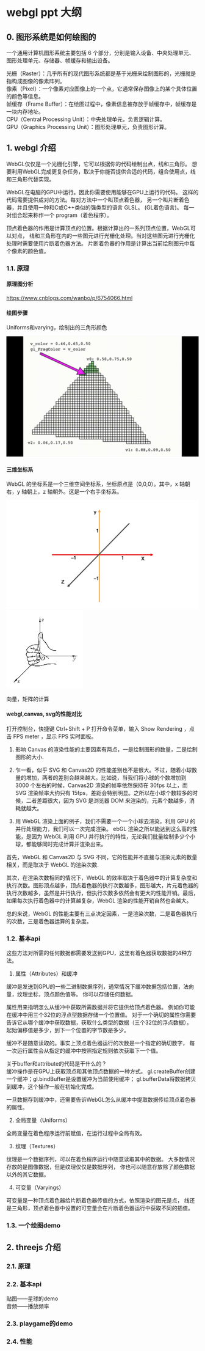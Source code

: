 # webgl ppt 大纲

## 0. 图形系统是如何绘图的

一个通用计算机图形系统主要包括 6 个部分，分别是输入设备、中央处理单元、图形处理单元、存储器、帧缓存和输出设备。  

光栅（Raster）：几乎所有的现代图形系统都是基于光栅来绘制图形的，光栅就是指构成图像的像素阵列。  
像素（Pixel）：一个像素对应图像上的一个点，它通常保存图像上的某个具体位置的颜色等信息。  
帧缓存（Frame Buffer）：在绘图过程中，像素信息被存放于帧缓存中，帧缓存是一块内存地址。  
CPU（Central Processing Unit）：中央处理单元，负责逻辑计算。  
GPU（Graphics Processing Unit）：图形处理单元，负责图形计算。  

## 1. webgl 介绍

WebGL仅仅是一个光栅化引擎，它可以根据你的代码绘制出点，线和三角形。 想要利用WebGL完成更复杂任务，取决于你能否提供合适的代码，组合使用点，线和三角形代替实现。  

WebGL在电脑的GPU中运行。因此你需要使用能够在GPU上运行的代码。 这样的代码需要提供成对的方法。每对方法中一个叫顶点着色器， 另一个叫片断着色器，并且使用一种和C或C++类似的强类型的语言 GLSL。 (GL着色语言)。 每一对组合起来称作一个 program（着色程序）。  

顶点着色器的作用是计算顶点的位置。根据计算出的一系列顶点位置，WebGL可以对点， 线和三角形在内的一些图元进行光栅化处理。当对这些图元进行光栅化处理时需要使用片断着色器方法。 片断着色器的作用是计算出当前绘制图元中每个像素的颜色值。  

### 1.1. 原理

#### 原理图分析

https://www.cnblogs.com/wanbo/p/6754066.html  

#### 绘图步骤

Uniforms和varying，绘制出的三角形颜色

![varying](images/varying.gif)

#### 三维坐标系

WebGL 的坐标系是一个三维空间坐标系，坐标原点是（0,0,0）。其中，x 轴朝右，y 轴朝上，z 轴朝外。这是一个右手坐标系。 

![coordinate](images/coordinate.jpeg)
![right](images/right.png)

向量，矩阵的计算

#### webgl,canvas, svg的性能对比

打开控制台，快捷键 Ctrl+Shift + P 打开命令菜单，输入 Show Rendering ，点击 FPS meter ，显示 FPS 实时面板。  

1. 影响 Canvas 的渲染性能的主要因素有两点，一是绘制图形的数量，二是绘制图形的大小.

2. 乍一看，似乎 SVG 和 Canvas2D 的性能差别也不是很大。不过，随着小球数量的增加，两者的差别会越来越大。比如说，当我们将小球的个数增加到 3000 个左右的时候，Canvas2D 渲染的帧率依然保持在 30fps 以上，而 SVG 渲染帧率大约只有 15fps，差距会特别明显。之所以在小球个数较多的时候，二者差距很大，因为 SVG 是浏览器 DOM 来渲染的，元素个数越多，消耗就越大。

3. 用 WebGL 渲染上面的例子，我们不需要一个一个小球去渲染，利用 GPU 的并行处理能力，我们可以一次完成渲染。
ebGL 渲染之所以能达到这么高的性能，是因为 WebGL 利用 GPU 并行执行的特性，无论我们批量绘制多少个小球，都能够同时完成计算并渲染出来。  

首先，WebGL 和 Canvas2D 与 SVG 不同，它的性能并不直接与渲染元素的数量相关，而是取决于 WebGL 的渲染次数.  

其次，在渲染次数相同的情况下，WebGL 的效率取决于着色器中的计算复杂度和执行次数。图形顶点越多，顶点着色器的执行次数越多，图形越大，片元着色器的执行次数越多，虽然是并行执行，但执行次数多依然会有更大的性能开销。最后，如果每次执行着色器中的计算越复杂，WebGL 渲染的性能开销自然也会越大。  

总的来说，WebGL 的性能主要有三点决定因素，一是渲染次数，二是着色器执行的次数，三是着色器运算的复杂度。  

### 1.2. 基本api

这些方法对所需的任何数据都需要发送到GPU，这里有着色器获取数据的4种方法。

1. 属性（Attributes）和缓冲

缓冲是发送到GPU的一些二进制数据序列，通常情况下缓冲数据包括位置，法向量，纹理坐标，顶点颜色值等。 你可以存储任何数据。

属性用来指明怎么从缓冲中获取所需数据并将它提供给顶点着色器。 例如你可能在缓冲中用三个32位的浮点型数据存储一个位置值。 对于一个确切的属性你需要告诉它从哪个缓冲中获取数据，获取什么类型的数据（三个32位的浮点数据）， 起始偏移值是多少，到下一个位置的字节数是多少。

缓冲不是随意读取的。事实上顶点着色器运行的次数是一个指定的确切数字， 每一次运行属性会从指定的缓冲中按照指定规则依次获取下一个值。

关于buffer和attribute的代码是干什么的？  
缓冲操作是在GPU上获取顶点和其他顶点数据的一种方式。 gl.createBuffer创建一个缓冲；gl.bindBuffer是设置缓冲为当前使用缓冲； gl.bufferData将数据拷贝到缓冲，这个操作一般在初始化完成。  

一旦数据存到缓冲中，还需要告诉WebGL怎么从缓冲中提取数据传给顶点着色器的属性。  

2. 全局变量（Uniforms）

全局变量在着色程序运行前赋值，在运行过程中全局有效。

3. 纹理（Textures）

纹理是一个数据序列，可以在着色程序运行中随意读取其中的数据。 大多数情况存放的是图像数据，但是纹理仅仅是数据序列， 你也可以随意存放除了颜色数据以外的其它数据。

4. 可变量（Varyings）

可变量是一种顶点着色器给片断着色器传值的方式，依照渲染的图元是点， 线还是三角形，顶点着色器中设置的可变量会在片断着色器运行中获取不同的插值。

### 1.3. 一个绘图demo

## 2. threejs 介绍

### 2.1. 原理

### 2.2. 基本api

贴图——星球的demo  
音频——播放频率  

### 2.3. playgame的demo

### 2.4. 性能
